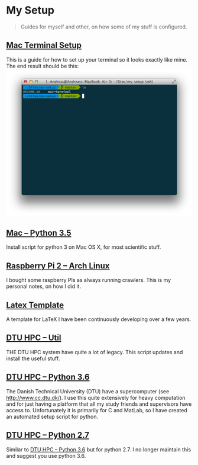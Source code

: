# My Setup

> Guides for myself and other, on how some of my stuff is configured.

## [Mac Terminal Setup](mac-terminal)

This is a guide for how to set up your terminal so it looks exactly like mine.
The end result should be this:
![Terminal setup example](https://raw.githubusercontent.com/AndreasMadsen/my-setup/master/mac-terminal/example.png)

## [Mac – Python 3.5](mac-python3)

Install script for python 3 on Mac OS X, for most scientific stuff.

## [Raspberry Pi 2 – Arch Linux](raspberry-pi-2-arch-linux)

I bought some raspberry PIs as always running crawlers. This is my personal
notes, on how I did it.

## [Latex Template](latex-template)

A template for LaTeX I have been continuously developing over a few years.

## [DTU HPC – Util](dtu-hpc-util)

THE DTU HPC system have quite a lot of legacy. This script updates and install
the useful stuff.

## [DTU HPC – Python 3.6](dtu-hpc-python3)

The Danish Technical University (DTU) have a supercomputer
(see http://www.cc.dtu.dk/). I use this quite extensively for heavy computation
and for just having a platform that all my study friends and supervisors have
access to. Unfortunately it is primarily for C and MatLab, so I have created
an automated setup script for python.

## [DTU HPC – Python 2.7](dtu-hpc-python2)

Similar to [DTU HPC – Python 3.6](dtu-hpc-python3) but for python 2.7. I
no longer maintain this and suggest you use python 3.6.
